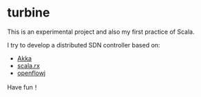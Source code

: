turbine
==========
This is an experimental project and also my first practice of Scala.

I try to develop a distributed SDN controller based on:

- [Akka](http://akka.io/)
- [scala.rx](https://github.com/lihaoyi/scala.rx)
- [openflowj](https://openflow.stanford.edu/bugs/browse/OFJ)

Have fun！


